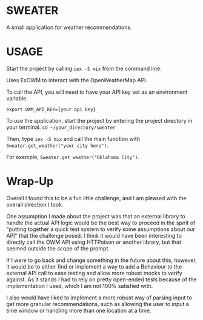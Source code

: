 # SWEATER

A small application for weather recommendations.

# USAGE

Start the project by calling `iex -S mix` from the command line.

Uses ExOWM to interact with the OpenWeatherMap API. 

To call the API, you will need to have your API key set as an environment variable.

`export OWM_API_KEY={your api key}`

 To use the application, start the project by entering the project directory in your terminal.
 `cd ~/your_directory/sweater`
 
 Then, type `iex -S mix` and call the main function with `Sweater.get_weather("your city here")`.
 
 For example, `Sweater.get_weather("Oklahoma City")`.
 
 # Wrap-Up

Overall I found this to be a fun little challenge, and I am pleased with the overall direction I took.

One assumption I made about the project was that an external library to handle the actual API logic would be the best way to proceed in the spirit of "putting together a quick test system to verify some assumptions about our API" that the challenge posed. I think it would have been interesting to directly call the OWM API using HTTPoison or another library, but that seemed outside the scope of the prompt.

If I were to go back and change something in the future about this, however, it would be to either find or implement a way to add a Behaviour to the external API call to ease testing and allow more robust mocks to verify against. As it stands I had to rely on pretty open-ended tests because of the implementation I used, which I am not 100% satisfied with.

I also would have liked to implement a more robust way of parsing input to get more granular recommendations, such as allowing the user to input a time window or handling more than one location at a time. 

